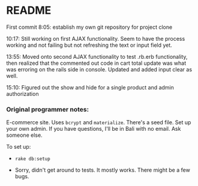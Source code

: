 # README

First commit 8:05:
establish my own git repository for project clone

10:17:
Still working on first AJAX functionality.  Seem to have the process working and not failing but not refreshing the text or input field yet.

13:55:
Moved onto second AJAX functionality to test .rb.erb functionality, then realized that the commented out code in cart total update was what was erroring on the rails side in console.
Updated and added input clear as well.

15:10:
Figured out the show and hide for a single product and admin authorization






### Original programmer notes:

E-commerce site. Uses `bcrypt` and `materialize`. There's a seed file. Set up your own admin. If you have questions, I'll be in Bali with no email. Ask someone else.

To set up:

* `rake db:setup`

* Sorry, didn't get around to tests. It mostly works. There might be a few bugs.
